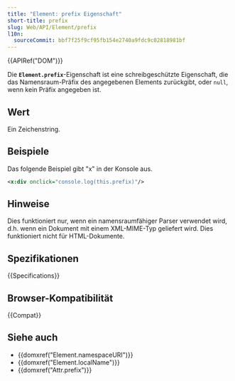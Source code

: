 ```yaml
---
title: "Element: prefix Eigenschaft"
short-title: prefix
slug: Web/API/Element/prefix
l10n:
  sourceCommit: bbf7f25f9cf95fb154e2740a9fdc9c02818981bf
---
```


{{APIRef("DOM")}}

Die **`Element.prefix`**-Eigenschaft ist eine schreibgeschützte Eigenschaft, die das Namensraum-Präfix des angegebenen Elements zurückgibt, oder `null`, wenn kein Präfix angegeben ist.

## Wert

Ein Zeichenstring.

## Beispiele

Das folgende Beispiel gibt "x" in der Konsole aus.

```xml
<x:div onclick="console.log(this.prefix)"/>
```

## Hinweise

Dies funktioniert nur, wenn ein namensraumfähiger Parser verwendet wird, d.h. wenn ein Dokument mit einem XML-MIME-Typ geliefert wird. Dies funktioniert nicht für HTML-Dokumente.

## Spezifikationen

{{Specifications}}

## Browser-Kompatibilität

{{Compat}}

## Siehe auch

- {{domxref("Element.namespaceURI")}}
- {{domxref("Element.localName")}}
- {{domxref("Attr.prefix")}}
